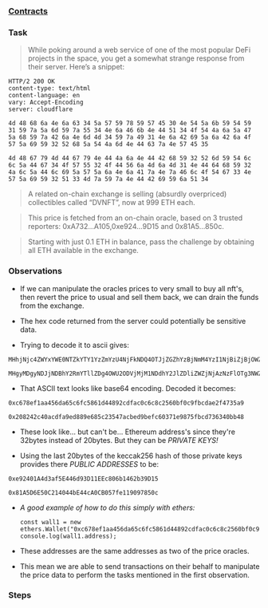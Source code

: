 ### [Contracts](https://github.com/tinchoabbate/damn-vulnerable-defi/tree/v3.0.0/contracts/compromised)
### Task
>While poking around a web service of one of the most popular DeFi projects in the space, you get a somewhat strange response from their server. Here’s a snippet:
```
HTTP/2 200 OK
content-type: text/html
content-language: en
vary: Accept-Encoding
server: cloudflare

4d 48 68 6a 4e 6a 63 34 5a 57 59 78 59 57 45 30 4e 54 5a 6b 59 54 59 31 59 7a 5a 6d 59 7a 55 34 4e 6a 46 6b 4e 44 51 34 4f 54 4a 6a 5a 47 5a 68 59 7a 42 6a 4e 6d 4d 34 59 7a 49 31 4e 6a 42 69 5a 6a 42 6a 4f 57 5a 69 59 32 52 68 5a 54 4a 6d 4e 44 63 7a 4e 57 45 35

4d 48 67 79 4d 44 67 79 4e 44 4a 6a 4e 44 42 68 59 32 52 6d 59 54 6c 6c 5a 44 67 34 4f 57 55 32 4f 44 56 6a 4d 6a 4d 31 4e 44 64 68 59 32 4a 6c 5a 44 6c 69 5a 57 5a 6a 4e 6a 41 7a 4e 7a 46 6c 4f 54 67 33 4e 57 5a 69 59 32 51 33 4d 7a 59 7a 4e 44 42 69 59 6a 51 34
```

>A related on-chain exchange is selling (absurdly overpriced) collectibles called “DVNFT”, now at 999 ETH each.

>This price is fetched from an on-chain oracle, based on 3 trusted reporters: 0xA732...A105,0xe924...9D15 and 0x81A5...850c.

>Starting with just 0.1 ETH in balance, pass the challenge by obtaining all ETH available in the exchange.

### Observations

- If we can manipulate the oracles prices to very small to buy all nft's, then revert the price to usual and sell them back, we can drain the funds from the exchange.

- The hex code returned from the server could potentially be sensitive data.

- Trying to decode it to ascii gives:
```
MHhjNjc4ZWYxYWE0NTZkYTY1YzZmYzU4NjFkNDQ4OTJjZGZhYzBjNmM4YzI1NjBiZjBjOWZiY2RhZTJmNDczNWE5

MHgyMDgyNDJjNDBhY2RmYTllZDg4OWU2ODVjMjM1NDdhY2JlZDliZWZjNjAzNzFlOTg3NWZiY2Q3MzYzNDBiYjQ4
```

- That ASCII text looks like base64 encoding. Decoded it becomes:
```
0xc678ef1aa456da65c6fc5861d44892cdfac0c6c8c2560bf0c9fbcdae2f4735a9

0x208242c40acdfa9ed889e685c23547acbed9befc60371e9875fbcd736340bb48
``` 
- These look like... but can't be... Ethereum address's since they're 32bytes instead of 20bytes. But they can be *PRIVATE KEYS!*

- Using the last 20bytes of the keccak256 hash of those private keys provides there *PUBLIC ADDRESSES* to be:
```
0xe92401A4d3af5E446d93D11EEc806b1462b39D15

0x81A5D6E50C214044bE44cA0CB057fe119097850c
```
- *A good example of how to do this simply with ethers:*

    ```
    const wall1 = new ethers.Wallet("0xc678ef1aa456da65c6fc5861d44892cdfac0c6c8c2560bf0c9fbcdae2f4735a9");
    console.log(wall1.address);
    ```

- These addresses are the same addresses as two of the price oracles.

- This mean we are able to send transactions on their behalf to manipulate the price data to perform the tasks mentioned in the first observation.

### Steps

